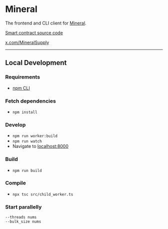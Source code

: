 # Mineral

The frontend and CLI client for [Mineral](https://mineral.supply/).

[Smart contract source code](https://github.com/ronanyeah/mineral)

[x.com/MineralSupply](https://x.com/MineralSupply)

---

## Local Development

### Requirements
- [npm CLI](https://docs.npmjs.com/)

### Fetch dependencies
- `npm install`

### Develop
- `npm run worker:build`
- `npm run watch`
- Navigate to [localhost:8000](http:localhost:8000)

### Build
- `npm run build`

### Compile
- `npx tsc src/child_worker.ts`

### Start parallelly
```
--threads nums
--bulk_size nums
```
